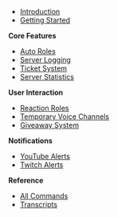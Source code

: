 - [Introduction](home.md)
- [Getting Started](getting-started.md)

**Core Features**
- [Auto Roles](sites/autorole.md)
- [Server Logging](sites/logging.md)
- [Ticket System](sites/ticket-system.md)
- [Server Statistics](sites/serverstatistics.md)

**User Interaction**
- [Reaction Roles](sites/reaction-roles.md)
- [Temporary Voice Channels](sites/temporary-voice-channels.md)
- [Giveaway System](sites/giveaway.md)

**Notifications**
- [YouTube Alerts](sites/youtube.md)
- [Twitch Alerts](sites/streaming.md)

**Reference**
- [All Commands](sites/all-commands.md)
- [Transcripts](sites/transcript.md)